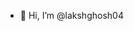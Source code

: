 - 👋 Hi, I’m @lakshghosh04


<!---
lakshghosh04/lakshghosh04 is a ✨ special ✨ repository because its `README.md` (this file) appears on your GitHub profile.
You can click the Preview link to take a look at your changes.
--->
